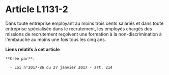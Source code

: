# Article L1131-2

Dans toute entreprise employant au moins trois cents salariés et dans toute entreprise spécialisée dans le recrutement, les
employés chargés des missions de recrutement reçoivent une formation à la non-discrimination à l'embauche au moins une fois
tous les cinq ans.

**Liens relatifs à cet article**

	**Créé par**:

	  - Loi n°2017-86 du 27 janvier 2017 - art. 214

